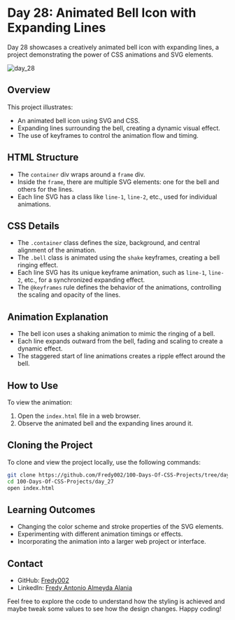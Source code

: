 # Day 28: Animated Bell Icon with Expanding Lines

Day 28 showcases a creatively animated bell icon with expanding lines, a project demonstrating the power of CSS animations and SVG elements.

![day_28](https://github.com/Fredy002/100-Days-Of-CSS-Projects/assets/104151778/a2c6bc43-02dd-4172-b317-ba676e431595)

## Overview

This project illustrates:

- An animated bell icon using SVG and CSS.
- Expanding lines surrounding the bell, creating a dynamic visual effect.
- The use of keyframes to control the animation flow and timing.

## HTML Structure

- The `container` div wraps around a `frame` div.
- Inside the `frame`, there are multiple SVG elements: one for the bell and others for the lines.
- Each line SVG has a class like `line-1`, `line-2`, etc., used for individual animations.

## CSS Details

- The `.container` class defines the size, background, and central alignment of the animation.
- The `.bell` class is animated using the `shake` keyframes, creating a bell ringing effect.
- Each line SVG has its unique keyframe animation, such as `line-1`, `line-2`, etc., for a synchronized expanding effect.
- The `@keyframes` rule defines the behavior of the animations, controlling the scaling and opacity of the lines.

## Animation Explanation

- The bell icon uses a shaking animation to mimic the ringing of a bell.
- Each line expands outward from the bell, fading and scaling to create a dynamic effect.
- The staggered start of line animations creates a ripple effect around the bell.

## How to Use

To view the animation:

1. Open the `index.html` file in a web browser.
2. Observe the animated bell and the expanding lines around it.

## Cloning the Project

To clone and view the project locally, use the following commands:

```bash
git clone https://github.com/Fredy002/100-Days-Of-CSS-Projects/tree/day_21-30/day_27
cd 100-Days-Of-CSS-Projects/day_27
open index.html
```

## Learning Outcomes

- Changing the color scheme and stroke properties of the SVG elements.
- Experimenting with different animation timings or effects.
- Incorporating the animation into a larger web project or interface.

## Contact

- GitHub: [Fredy002](https://github.com/Fredy002)
- LinkedIn: [Fredy Antonio Almeyda Alania](https://www.linkedin.com/in/fredy-antonio-almeyda-alania/)

Feel free to explore the code to understand how the styling is achieved and maybe tweak some values to see how the design changes. Happy coding!
